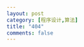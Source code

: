 ```yaml
---
layout: post
category: [程序设计,算法]
title: "404"
comments: false
---
```


<script type="text/javascript" src="http://www.qq.com/404/search_children.js" charset="utf-8"></script>